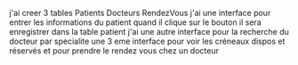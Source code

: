 j'ai creer 3 tables Patients Docteurs RendezVous 
j'ai une interface pour entrer les informations du patient quand il clique sur le bouton il sera enregistrer dans la table patient
j'ai une autre interface pour la recherche du docteur par specialite 
une 3 eme interface pour voir les créneaux dispos et réservés et pour prendre le rendez vous chez un docteur
